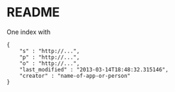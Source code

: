 README
======

One index with 

    {
        "s" : "http://...",
        "p" : "http://...",
        "o" : "http://...",
        "last_modified" : "2013-03-14T18:48:32.315146",
        "creator" : "name-of-app-or-person"   
    }


